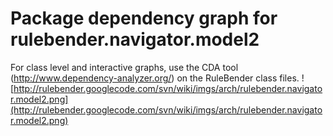 # Package dependency graph for rulebender.navigator.model2 #
For class level and interactive graphs, use the CDA tool (http://www.dependency-analyzer.org/) on the RuleBender class files.
![http://rulebender.googlecode.com/svn/wiki/imgs/arch/rulebender.navigator.model2.png](http://rulebender.googlecode.com/svn/wiki/imgs/arch/rulebender.navigator.model2.png)